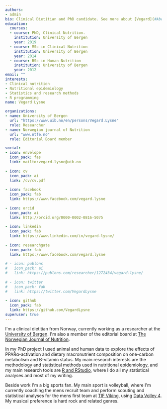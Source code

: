 ```yaml
---
authors:
- admin
bio: Clinical Dietitian and PhD candidate. See more about [Vegard](#About).
education:
  courses:
  - course: PhD, Clinical Nutrition.
    institution: University of Bergen
    year: 2019
  - course: MSc in Clinical Nutrition
    institution: University of Bergen
    year: 2014
  - course: BSc in Human Nutrition
    institution: University of Bergen
    year: 2012
email: ""
interests:
- Clinical nutrition
- Nutritional epidemiology
- Statistics and research methods
- R programming
name: Vegard Lysne

organizations:
- name: University of Bergen
  url: "https://www.uib.no/en/persons/Vegard.Lysne"
  role: Researcher
- name: Norwegian journal of Nutrition
  url: "www.ntfe.no"
  role: Editorial Board member

social:
- icon: envelope
  icon_pack: fas
  link: mailto:vegard.lysne@uib.no
  
- icon: cv
  icon_pack: ai
  link: /cv/cv.pdf
  
- icon: facebook
  icon_pack: fab
  link: https://www.facebook.com/vegard.lysne
  
- icon: orcid
  icon_pack: ai
  link: http://orcid.org/0000-0002-0816-5075
  
- icon: linkedin
  icon_pack: fab
  link: https://www.linkedin.com/in/vegard-lysne/
  
- icon: researchgate
  icon_pack: fab
  link: https://www.facebook.com/vegard.lysne
  
# - icon: publons
#   icon_pack: ai
#   link: https://publons.com/researcher/1272434/vegard-lysne/
  
# - icon: twitter
#   icon_pack: fab
#   link: https://twitter.com/VegardLysne
  
- icon: github
  icon_pack: fab
  link: https://github.com/VegardLysne
superuser: true
---
```


I'm a clinical dietitian from Norway, currently working as a researcher at the [University of Bergen](www.uib.no). I'm also a member of the editorial board at [The Norwegian Journal of Nutrition](www.ntfe.no). 

In my PhD project I used animal and human data to explore the effects of PPAR&alpha;-activation and dietary macronutrient composition on one-carbon metabolism and B-vitamin status. My main research interests are the methodology and statistical methods used in nutritional epidemiology, and my main research tools are [R and RStudio](www.rstudio.com), where I do all my statistical analyses and most of my writing. 

Beside work I'm a big sports fan. My main sport is volleyball, where I'm currently coaching the mens recruit team and perform scouting and statistical analyses for the mens first team at [TIF Viking](http://www.tifviking.no/volleyball/), using [Data Volley 4](https://www.dataproject.com/Products/EU/en/Volleyball/DataVolley4). My musical preference is hard rock and related genres. 
